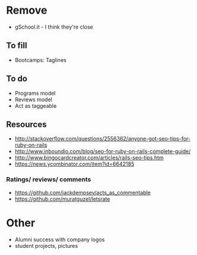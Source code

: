 # Remove
- gSchool.it - I think they're close


## To fill
 - Bootcamps: Taglines

## To do
- Programs model
- Reviews model
- Act as taggeable

## Resources

- http://stackoverflow.com/questions/2556362/anyone-got-seo-tips-for-ruby-on-rails
- http://www.inboundio.com/blog/seo-for-ruby-on-rails-complete-guide/
- http://www.bingocardcreator.com/articles/rails-seo-tips.htm
- https://news.ycombinator.com/item?id=6642185

### Ratings/ reviews/ comments
- https://github.com/jackdempsey/acts_as_commentable
- https://github.com/muratguzel/letsrate

# Other
- Alumni success with company logos
- student projects, pictures